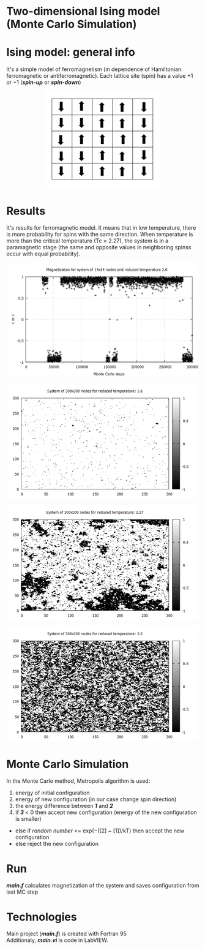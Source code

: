# Two-dimensional Ising model (Monte Carlo Simulation)

# Ising model: general info
It's a simple model of ferromagnetism (in dependence of Hamiltonian:
ferromagnetic or antiferromagnetic). Each lattice site (spin) has a value +1 or −1 (***spin-up*** or ***spin-down***) <br/>

<p align="center">
  <img src = "./results/scheme.png" width="300">
</p>

# Results
It's results for ferromagnetic model. It means that in low temperature,
there is more probability for spins with the same direction.
When temperature is more than the critical temperature (Tc = 2.27), the system is in a paramagnetic stage
(the same and opposite values ​​in neighboring spinss occur with equal probability).<br/>

<p align="center">
  <img src = "./results/plot_0.png" width="500">
</p>

<p align="center">
  <img src = "./results/plot_1.png" width="500">
</p>

<p align="center">
  <img src = "./results/plot_2.png" width="500">
</p>

<p align="center">
  <img src = "./results/plot_3.png" width="500">
</p>

# Monte Carlo Simulation
In the Monte Carlo method, Metropolis algorithm is used:
1. energy of initial configuration
2. energy of new configuration (in our case change spin direction)
3. the energy difference between ***1*** and ***2***
4. if ***3*** < 0 then accept new configuration (energy of the new configuration is smaller)
* else if *random number* <= exp(−([2] − [1])/kT) then accept the new configuration
* else reject the new configuration

# Run
***main.f*** calculates magnetization of the system and saves configuration from last MC step

# Technologies
Main project (***main.f***) is created with Fortran 95 <br/>
Additionaly, ***main.vi*** is code in LabVIEW.
